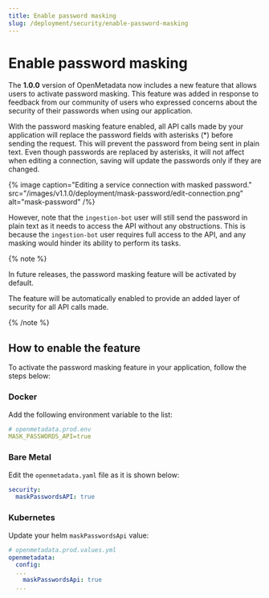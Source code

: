 ```yaml
---
title: Enable password masking
slug: /deployment/security/enable-password-masking
---
```


# Enable password masking

The **1.0.0** version of OpenMetadata now includes a new feature that allows users to activate password masking. 
This feature was added in response to feedback from our community of users who expressed concerns about the security of
their passwords when using our application.

With the password masking feature enabled, all API calls made by your application will replace the password fields with 
asterisks (*) before sending the request. This will prevent the password from being sent in plain text. Even though 
passwords are replaced by asterisks, it will not affect when editing a connection, saving will update the passwords only 
if they are changed.

{% image
caption="Editing a service connection with masked password."
src="/images/v1.1.0/deployment/mask-password/edit-connection.png"
alt="mask-password" /%}

However, note that the `ingestion-bot` user will still send the password in plain text as it needs to access the API 
without any obstructions. This is because the `ingestion-bot` user requires full access to the API, and any masking 
would hinder its ability to perform its tasks.

{% note %}

In future releases, the password masking feature will be activated by default.

The feature will be automatically enabled to provide an added layer of security for all API calls made.

{% /note %}

## How to enable the feature

To activate the password masking feature in your application, follow the steps below:

### Docker

Add the following environment variable to the list:

```yaml
# openmetadata.prod.env
MASK_PASSWORDS_API=true
```

### Bare Metal

Edit the `openmetadata.yaml` file as it is shown below:

```yaml
security:
  maskPasswordsAPI: true
```

### Kubernetes

Update your helm `maskPasswordsApi` value:

```yaml
# openmetadata.prod.values.yml
openmetadata:
  config:
  ...
    maskPasswordsApi: true
  ...
```